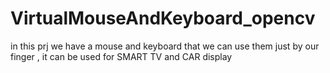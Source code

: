 # VirtualMouseAndKeyboard_opencv
in this prj we have a mouse and keyboard that we can use them just by our finger , it can be used for SMART TV and CAR display
